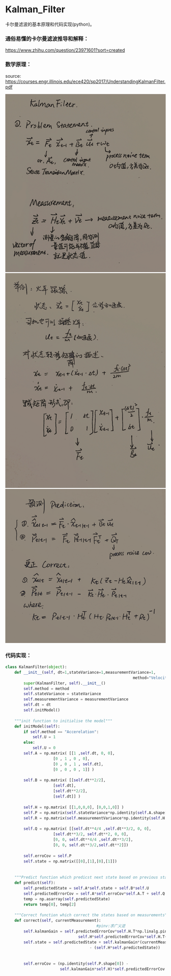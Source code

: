 Kalman_Filter
===========================
卡尔曼滤波的基本原理和代码实现(python)。

### 通俗易懂的卡尔曼滤波推导和解释：
https://www.zhihu.com/question/23971601?sort=created

### 数学原理：
source: https://courses.engr.illinois.edu/ece420/sp2017/UnderstandingKalmanFilter.pdf

![](pics/6C16B1CE696E6E9637B9F0A764F1FD10.png)
![](pics/1ED2D1AE1776F40D7806B72825B0A682.png)
![](pics/10A43B16D935315E96FCBAADE2AD3ED6.png)



### 代码实现：
```python
class KalmanFilter(object):
	def __init__(self, dt=1,stateVariance=1,measurementVariance=1, 
														method="Velocity" ):
		super(KalmanFilter, self).__init__()
		self.method = method
		self.stateVariance = stateVariance
		self.measurementVariance = measurementVariance
		self.dt = dt
		self.initModel()
	
	"""init function to initialise the model"""
	def initModel(self): 
		if self.method == "Accerelation":
			self.U = 1
		else: 
			self.U = 0
		self.A = np.matrix( [[1 ,self.dt, 0, 0], 
				     [0 , 1 , 0 , 0], 
				     [0 , 0 , 1 , self.dt],  
				     [0 , 0 , 0 , 1]] )

		self.B = np.matrix( [[self.dt**2/2], 
				     [self.dt], 
				     [self.dt**2/2], 									
				     [self.dt]] )
		
		self.H = np.matrix( [[1,0,0,0], [0,0,1,0]] ) 
		self.P = np.matrix(self.stateVariance*np.identity(self.A.shape[0]))
		self.R = np.matrix(self.measurementVariance*np.identity(self.H.shape[0]))
		
		self.Q = np.matrix( [[self.dt**4/4 ,self.dt**3/2, 0, 0], 
				     [self.dt**3/2, self.dt**2, 0, 0], 
				     [0, 0, self.dt**4/4 ,self.dt**3/2],
				     [0, 0, self.dt**3/2,self.dt**2]])
		
		self.erroCov = self.P
		self.state = np.matrix([[0],[1],[0],[1]])


	"""Predict function which predicst next state based on previous state"""
	def predict(self):
		self.predictedState = self.A*self.state + self.B*self.U
		self.predictedErrorCov = self.A*self.erroCov*self.A.T + self.Q
		temp = np.asarray(self.predictedState)
		return temp[0], temp[2]

	"""Correct function which correct the states based on measurements"""
	def correct(self, currentMeasurement):
	       								#pinv:求广义逆
		self.kalmanGain = self.predictedErrorCov*self.H.T*np.linalg.pinv(
								self.H*self.predictedErrorCov*self.H.T+self.R)
		self.state = self.predictedState + self.kalmanGain*(currentMeasurement
								     - (self.H*self.predictedState))
		

		self.erroCov = (np.identity(self.P.shape[0]) - 
						self.kalmanGain*self.H)*self.predictedErrorCov


```
